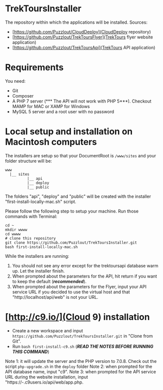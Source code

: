 # TrekToursInstaller

The repository within which the applications will be installed.
Sources:
- [https://github.com/Puzzlout/CloudDeploy](CloudDeploy repository)
- [https://github.com/Puzzlout/TrekToursFlyer](TrekTours flyer website application)
- [https://github.com/Puzzlout/TrekToursApi](TrekTours API application)

# Requirements

You need:
- Git
- Composer
- A PHP 7 server (*** The API will not work with PHP 5***). Checkout MAMP for MAC or XAMP for Windows
- MySQL 5 server and a root user with no password

# Local setup and installation on Macintosh computers

The installers are setup so that your DocumentRoot is `/www/sites` and your folder structure will be:

```
www
  |__ sites
		  |__ api
		  |__ deploy
		  |__ public
```

The folders "api", "deploy" and "public" will be created with the installer "first-install-locally-mac.sh" script.

Please follow the following step to setup your machine. Run those commands with Terminal:
```
cd ~
mkdir wwww
cd wwww
# clone this repository
git clone https://github.com/Puzzlout/TrekToursInstaller.git
bash first-install-locally-mac.sh
```

While the installers are running:
1. You should not see any error except for the trektoursapi database warm up. Let the installer finish.
2. When prompted about the parameters for the API, hit return if you want to keep the default (***recommended***).
3. When prompted about the parameters for the Flyer, input your API service URL if you decided to use the virtual host 
and that "http://localhost/api/web" is not your URL. 

# [http://c9.io/](Cloud 9) installation

- Create a new workspace and input `https://github.com/Puzzlout/TrekToursInstaller.git` in "Clone from Git".
- Run `bash first-install-c9.sh` (***READ THE NOTES BEFORE RUNNING THIS COMMAND***)

Note 1: it will update the server and the PHP version to 7.0.8. Check out the script `php-upgrade.sh` in the `deploy` folder
Note 2: when prompted for the API database name, input "c9".
Note 3: when prompted for the API service URL during the website installation, input "https://***<your workspace name>***-***<your c9 username>***.c9users.io/api/web/app.php.